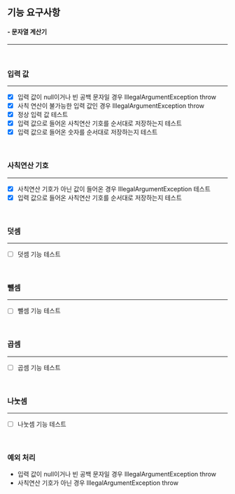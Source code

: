 ## 기능 요구사항
#### - 문자열 계산기
<hr />
<br />

### 입력 값
<hr />

- [X] 입력 값이 null이거나 빈 공백 문자일 경우 IllegalArgumentException throw
- [X] 사칙 연산이 불가능한 입력 값인 경우 IllegalArgumentException throw
- [X] 정상 입력 값 테스트
- [X] 입력 값으로 들어온 사칙연산 기호를 순서대로 저장하는지 테스트
- [X] 입력 값으로 들어온 숫자를 순서대로 저장하는지 테스트

<br />

### 사칙연산 기호
<hr />

- [X] 사칙연산 기호가 아닌 값이 들어온 경우 IllegalArgumentException 테스트
- [X] 입력 값으로 들어온 사칙연산 기호를 순서대로 저장하는지 테스트

<br />


### 덧셈
<hr />

- [ ] 덧셈 기능 테스트


<br />

### 뺄셈
<hr />

- [ ] 뺄셈 기능 테스트

<br />

### 곱셈
<hr />

- [ ] 곱셈 기능 테스트

<br />

### 나눗셈
<hr />

- [ ] 나눗셈 기능 테스트

<br />

### 예외 처리
- 입력 값이 null이거나 빈 공백 문자일 경우 IllegalArgumentException throw
- 사칙연산 기호가 아닌 경우 IllegalArgumentException throw